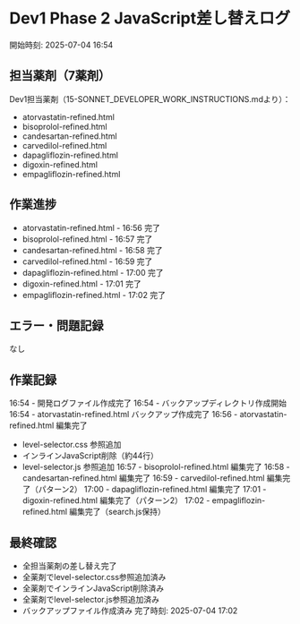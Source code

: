 # Dev1 Phase 2 JavaScript差し替えログ
開始時刻: 2025-07-04 16:54

## 担当薬剤（7薬剤）
Dev1担当薬剤（15-SONNET_DEVELOPER_WORK_INSTRUCTIONS.mdより）：
- atorvastatin-refined.html
- bisoprolol-refined.html
- candesartan-refined.html
- carvedilol-refined.html
- dapagliflozin-refined.html
- digoxin-refined.html
- empagliflozin-refined.html

## 作業進捗
- atorvastatin-refined.html - 16:56 完了
- bisoprolol-refined.html - 16:57 完了
- candesartan-refined.html - 16:58 完了
- carvedilol-refined.html - 16:59 完了
- dapagliflozin-refined.html - 17:00 完了
- digoxin-refined.html - 17:01 完了
- empagliflozin-refined.html - 17:02 完了

## エラー・問題記録
なし

## 作業記録
16:54 - 開発ログファイル作成完了
16:54 - バックアップディレクトリ作成開始
16:54 - atorvastatin-refined.html バックアップ作成完了
16:56 - atorvastatin-refined.html 編集完了
  - level-selector.css 参照追加
  - インラインJavaScript削除（約44行）
  - level-selector.js 参照追加
16:57 - bisoprolol-refined.html 編集完了
16:58 - candesartan-refined.html 編集完了
16:59 - carvedilol-refined.html 編集完了（パターン2）
17:00 - dapagliflozin-refined.html 編集完了
17:01 - digoxin-refined.html 編集完了（パターン2）
17:02 - empagliflozin-refined.html 編集完了（search.js保持）

## 最終確認
- 全担当薬剤の差し替え完了
- 全薬剤でlevel-selector.css参照追加済み
- 全薬剤でインラインJavaScript削除済み
- 全薬剤でlevel-selector.js参照追加済み
- バックアップファイル作成済み
完了時刻: 2025-07-04 17:02